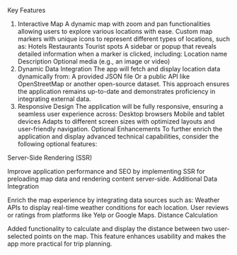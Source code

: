 Key Features
1. Interactive Map
A dynamic map with zoom and pan functionalities allowing users to explore various locations with ease.
Custom map markers with unique icons to represent different types of locations, such as:
Hotels
Restaurants
Tourist spots
A sidebar or popup that reveals detailed information when a marker is clicked, including:
Location name
Description
Optional media (e.g., an image or video)
2. Dynamic Data Integration
The app will fetch and display location data dynamically from:
A provided JSON file
Or a public API like OpenStreetMap or another open-source dataset.
This approach ensures the application remains up-to-date and demonstrates proficiency in integrating external data.
3. Responsive Design
The application will be fully responsive, ensuring a seamless user experience across:
Desktop browsers
Mobile and tablet devices
Adapts to different screen sizes with optimized layouts and user-friendly navigation.
Optional Enhancements
To further enrich the application and display advanced technical capabilities, consider the following optional features:

Server-Side Rendering (SSR)

Improve application performance and SEO by implementing SSR for preloading map data and rendering content server-side.
Additional Data Integration

Enrich the map experience by integrating data sources such as:
Weather APIs to display real-time weather conditions for each location.
User reviews or ratings from platforms like Yelp or Google Maps.
Distance Calculation

Added functionality to calculate and display the distance between two user-selected points on the map.
This feature enhances usability and makes the app more practical for trip planning.
